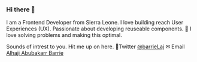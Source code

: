 ### Hi there 👋

<!--
**BarrieLAJ/BarrieLAJ** is a ✨ _special_ ✨ repository because its `README.md` (this file) appears on your GitHub profile.

Here are some ideas to get you started:

- 🔭 I’m currently working on ...
- 🌱 I’m currently learning ...
- 👯 I’m looking to collaborate on ...
- 🤔 I’m looking for help with ...
- 💬 Ask me about ...
- 📫 How to reach me: ...
- 😄 Pronouns: ...
- ⚡ Fun fact: ...
-->
I am a Frontend Developer from Sierra Leone. I love building reach User Experiences (UX).
Passionate about developing reuseable components.
👯 I love solving problems and making this optimal.

Sounds of intrest to you. Hit me up on here.
🐤Twitter <a href="https://twitter.com/Abarrie_potter" target="new">@barrieLaj</a>
✉ Email  <a href="mailto:alhajiab.barrie@gmail.com" target="new">Alhaji Abubakarr Barrie</a>
